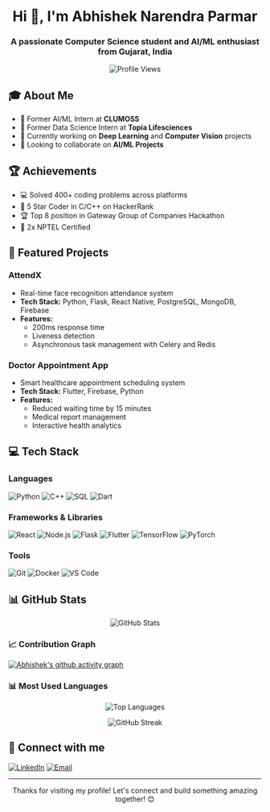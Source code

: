 <h1 align="center">Hi 👋, I'm Abhishek Narendra Parmar</h1>
<h3 align="center">A passionate Computer Science student and AI/ML enthusiast from Gujarat, India</h3>

<p align="center">
  <img src="https://komarev.com/ghpvc/?username=2910Abhishek&label=Profile%20views&color=0e75b6&style=flat" alt="Profile Views" />
</p>

## 🎓 About Me
- 💼 Former AI/ML Intern at **CLUMOSS**
- 🌱 Former Data Science Intern at **Topia Lifesciences**
- 🔭 Currently working on **Deep Learning** and **Computer Vision** projects
- 👯 Looking to collaborate on **AI/ML Projects**

## 🏆 Achievements
- 💻 Solved 400+ coding problems across platforms
- 🌟 5 Star Coder in C/C++ on HackerRank
- 🏆 Top 8 position in Gateway Group of Companies Hackathon
- 📜 2x NPTEL Certified

## 🚀 Featured Projects

### AttendX
- Real-time face recognition attendance system
- **Tech Stack:** Python, Flask, React Native, PostgreSQL, MongoDB, Firebase
- **Features:** 
  - 200ms response time
  - Liveness detection
  - Asynchronous task management with Celery and Redis

### Doctor Appointment App
- Smart healthcare appointment scheduling system
- **Tech Stack:** Flutter, Firebase, Python
- **Features:**
  - Reduced waiting time by 15 minutes
  - Medical report management
  - Interactive health analytics

## 💻 Tech Stack

### Languages
![Python](https://img.shields.io/badge/Python-3776AB?style=for-the-badge&logo=python&logoColor=white)
![C++](https://img.shields.io/badge/C++-00599C?style=for-the-badge&logo=cplusplus&logoColor=white)
![SQL](https://img.shields.io/badge/SQL-4479A1?style=for-the-badge&logo=postgresql&logoColor=white)
![Dart](https://img.shields.io/badge/Dart-0175C2?style=for-the-badge&logo=dart&logoColor=white)

### Frameworks & Libraries
![React](https://img.shields.io/badge/React-20232A?style=for-the-badge&logo=react&logoColor=61DAFB)
![Node.js](https://img.shields.io/badge/Node.js-339933?style=for-the-badge&logo=nodedotjs&logoColor=white)
![Flask](https://img.shields.io/badge/Flask-000000?style=for-the-badge&logo=flask&logoColor=white)
![Flutter](https://img.shields.io/badge/Flutter-02569B?style=for-the-badge&logo=flutter&logoColor=white)
![TensorFlow](https://img.shields.io/badge/TensorFlow-FF6F00?style=for-the-badge&logo=tensorflow&logoColor=white)
![PyTorch](https://img.shields.io/badge/PyTorch-EE4C2C?style=for-the-badge&logo=pytorch&logoColor=white)

### Tools
![Git](https://img.shields.io/badge/Git-F05032?style=for-the-badge&logo=git&logoColor=white)
![Docker](https://img.shields.io/badge/Docker-2496ED?style=for-the-badge&logo=docker&logoColor=white)
![VS Code](https://img.shields.io/badge/VS_Code-007ACC?style=for-the-badge&logo=visual-studio-code&logoColor=white)

## 📊 GitHub Stats

<p align="center">
  <img src="https://github-readme-stats.vercel.app/api?username=2910Abhishek&show_icons=true&theme=dark" alt="GitHub Stats" />
</p>

### 📈 Contribution Graph
[![Abhishek's github activity graph](https://github-readme-activity-graph.vercel.app/graph?username=2910Abhishek&theme=react-dark&hide_border=true&custom_title=Contribution%20Graph)](https://github.com/ashutosh00710/github-readme-activity-graph)

### 📊 Most Used Languages
<p align="center">
  <img src="https://github-readme-stats.vercel.app/api/top-langs/?username=2910Abhishek&layout=compact&theme=dark&hide_border=true" alt="Top Languages" />
</p>

<p align="center">
  <img src="https://github-readme-streak-stats.herokuapp.com/?user=2910Abhishek&theme=dark" alt="GitHub Streak" />
</p>

## 🤝 Connect with me
[![LinkedIn](https://img.shields.io/badge/LinkedIn-0077B5?style=for-the-badge&logo=linkedin&logoColor=white)](https://www.linkedin.com/in/abhishekparmar2910)
[![Email](https://img.shields.io/badge/Email-D14836?style=for-the-badge&logo=gmail&logoColor=white)](mailto:abhishekparmar2904@gmail.com)

---
<p align="center">Thanks for visiting my profile! Let's connect and build something amazing together! 😊</p>
